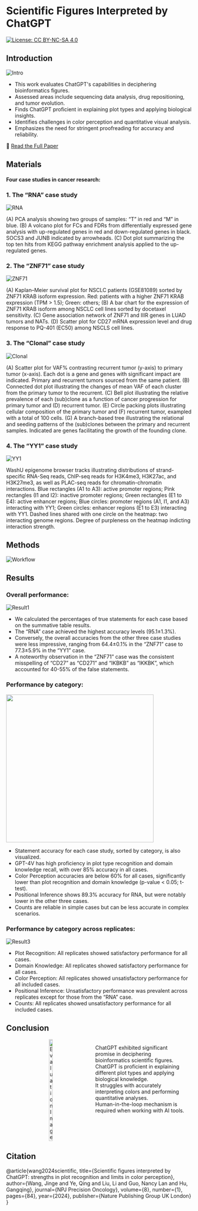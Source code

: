 # **Scientific Figures Interpreted by ChatGPT**
[![License: CC BY-NC-SA 4.0](https://img.shields.io/badge/License-CC_BY--NC--SA_4.0-lightgrey.svg)](https://creativecommons.org/licenses/by-nc-sa/4.0/)

## Introduction

![Intro](Figs/Picture1.png)

* This work evaluates ChatGPT's capabilities in deciphering bioinformatics figures.
* Assessed areas include sequencing data analysis, drug repositioning, and tumor evolution.
* Finds ChatGPT proficient in explaining plot types and applying biological insights.
* Identifies challenges in color perception and quantitative visual analysis.
* Emphasizes the need for stringent proofreading for accuracy and reliability.

📃 [Read the Full Paper](https://www.nature.com/articles/s41698-024-00576-z)

## **Materials**

#### Four case studies in cancer research:

### 1. The “RNA” case study

![RNA](Figs/Picture2.jpg)

(A) PCA analysis showing two groups of samples: “T” in red and “M” in blue. (B) A volcano plot for FCs and FDRs from differentially expressed gene analysis with up-regulated genes in red and down-regulated genes in black. SOCS3 and JUNB indicated by arrowheads. (C) Dot plot summarizing the top ten hits from KEGG pathway enrichment analysis applied to the up-regulated genes.

### 2. The “ZNF71” case study

![ZNF71](Figs/Picture3.jpg)

(A) Kaplan–Meier survival plot for NSCLC patients (GSE81089) sorted by ZNF71 KRAB isoform expression. Red: patients with a higher ZNF71 KRAB expression (TPM > 1.5); Green: others; (B) A bar chart for the expression of ZNF71 KRAB isoform among NSCLC cell lines sorted by docetaxel sensitivity. (C) Gene association network of ZNF71 and IIIR genes in LUAD tumors and NATs. (D) Scatter plot for CD27 mRNA expression level and drug response to PQ-401 (EC50) among NSCLS cell lines. 

### 3. The “Clonal” case study

![Clonal](Figs/Picture4.jpg)

(A) Scatter plot for VAF% contrasting recurrent tumor (y-axis) to primary tumor (x-axis). Each dot is a gene and genes with significant impact are indicated. Primary and recurrent tumors sourced from the same patient. (B) Connected dot plot illustrating the changes of mean VAF of each cluster from the primary tumor to the recurrent. (C) Bell plot illustrating the relative prevalence of each (sub)clone as a function of cancer progression for primary tumor and (D) recurrent tumor. (E) Circle packing plots illustrating cellular composition of the primary tumor and (F) recurrent tumor, exampled with a total of 100 cells. (G) A branch-based tree illustrating the relational and seeding patterns of the (sub)clones between the primary and recurrent samples. Indicated are genes facilitating the growth of the founding clone.

### 4. The “YY1” case study

![YY1](Figs/Picture5.jpg)

WashU epigenome browser tracks illustrating distributions of strand-specific RNA-Seq reads, ChIP-seq reads for H3K4me3, H3K27ac, and H3K27me3, as well as PLAC-seq reads for chromatin-chromatin interactions. Blue rectangles (A1 to A3): active promoter regions; Pink rectangles (I1 and I2): inactive promoter regions; Green rectangles (E1 to E4): active enhancer regions; Blue circles: promoter regions (A1, I1, and A3) interacting with YY1; Green circles: enhancer regions (E1 to E3) interacting with YY1. Dashed lines shared with one circle on the heatmap: two interacting genome regions. Degree of purpleness on the heatmap indicting interaction strength.

## **Methods**

![Workflow](Figs/Picture6.png)

## **Results**

### Overall performance: 

![Result1](Figs/Picture7.png)

- We calculated the percentages of true statements for each case based on the summative table results.
- The “RNA” case achieved the highest accuracy levels (95.1±1.3%). 
- Conversely, the overall accuracies from the other three case studies were less impressive, ranging from 64.4±0.1% in the “ZNF71” case to 77.3±5.9% in the “YY1” case. 
- A noteworthy observation in the “ZNF71” case was the consistent misspelling of “CD27” as “CD271” and “IKBKB” as “IKKBK”, which accounted for 40-55% of the false statements. 

### Performance by category: 

<img src="Figs/Picture8.png" width="400">


- Statement accuracy for each case study, sorted by category, is also visualized. 
- GPT-4V has high proficiency in plot type recognition and domain knowledge recall, with over 85% accuracy in all cases.
- Color Perception accuracies are below 60% for all cases, significantly lower than plot recognition and domain knowledge (p-value < 0.05; t-test).
- Positional Inference shows 89.3% accuracy for RNA, but were notably lower in the other three cases.
- Counts are reliable in simple cases but can be less accurate in complex scenarios.

### Performance by category across replicates:

![Result3](Figs/Picture9.png)

- Plot Recognition: All replicates showed satisfactory performance for all cases.
- Domain Knowledge: All replicates showed satisfactory performance for all cases.
- Color Perception: All replicates showed unsatisfactory performance for all included cases.
- Positional Inference: Unsatisfactory performance was prevalent across replicates except for those from the “RNA” case.
- Counts: All replicates showed unsatisfactory performance for all included cases.

## **Conclusion**

<div style="display: flex; align-items: flex-start; justify-content: space-between;">
  <div style="flex: 1; text-align: center;">
    <img src="Figs/Picture10.png" alt="Evaluation Image" style="width: 20%; height: auto;">
  </div>
  <div style="flex: 1; padding-right: 20px;">
    <ul style="list-style-type: none; padding: 0;">
      <li> ChatGPT exhibited significant promise in deciphering bioinformatics scientific figures.</li>
      <li> ChatGPT is proficient in explaining different plot types and applying biological knowledge.</li>
      <li> It struggles with accurately interpreting colors and performing quantitative analyses.</li>
      <li> Human-in-the-loop mechanism is required when working with AI tools.</li>
    </ul>
  </div>

</div>

## **Citation**

@article{wang2024scientific,
  title={Scientific figures interpreted by ChatGPT: strengths in plot recognition and limits in color perception},
  author={Wang, Jinge and Ye, Qing and Liu, Li and Guo, Nancy Lan and Hu, Gangqing},
  journal={NPJ Precision Oncology},
  volume={8},
  number={1},
  pages={84},
  year={2024},
  publisher={Nature Publishing Group UK London}
}

